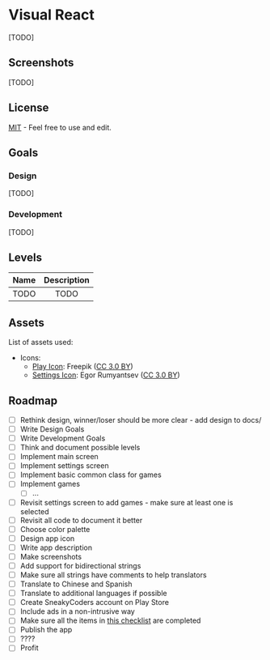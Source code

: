 # Visual React

[TODO]


## Screenshots

[TODO]


## License

[MIT](LICENSE) - Feel free to use and edit.


## Goals

### Design

[TODO]


### Development

[TODO]


## Levels

| **Name** | **Description** |
|:--------:|:---------------:|
| TODO     | TODO            |


## Assets

List of assets used:

* Icons:
  * [Play Icon](http://www.flaticon.com): Freepik ([CC 3.0 BY](http://creativecommons.org/licenses/by/3.0/))
  * [Settings Icon](http://www.flaticon.com/authors/egor-rumyantsev): Egor Rumyantsev ([CC 3.0 BY](http://creativecommons.org/licenses/by/3.0/))


## Roadmap

- [ ] Rethink design, winner/loser should be more clear - add design to docs/
- [ ] Write Design Goals
- [ ] Write Development Goals
- [ ] Think and document possible levels
- [ ] Implement main screen
- [ ] Implement settings screen
- [ ] Implement basic common class for games
- [ ] Implement games
  - [ ] ...
- [ ] Revisit settings screen to add games - make sure at least one is selected
- [ ] Revisit all code to document it better
- [ ] Choose color palette
- [ ] Design app icon
- [ ] Write app description
- [ ] Make screenshots
- [ ] Add support for bidirectional strings
- [ ] Make sure all strings have comments to help translators
- [ ] Translate to Chinese and Spanish
- [ ] Translate to additional languages if possible
- [ ] Create SneakyCoders account on Play Store
- [ ] Include ads in a non-intrusive way
- [ ] Make sure all the items in [this checklist](https://developer.android.com/distribute/tools/launch-checklist.html) are completed
- [ ] Publish the app
- [ ] ????
- [ ] Profit
